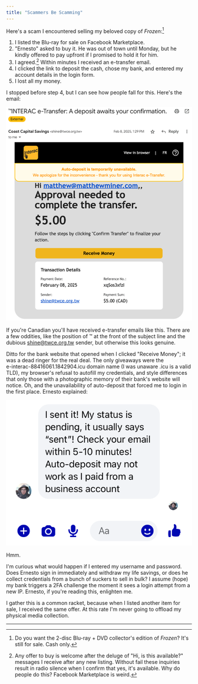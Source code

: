 ```yaml
---
title: "Scammers Be Scamming"
---
```


Here's a scam I encountered selling my beloved copy of *Frozen*:[^1]

1. I listed the Blu-ray for sale on Facebook Marketplace.
1. "Ernesto" asked to buy it. He was out of town until Monday, but he kindly offered to pay upfront if I promised to hold it for him.
1. I agreed.[^2] Within minutes I received an e-transfer email.
1. I clicked the link to deposit the cash, chose my bank, and entered my account details in the login form.
1. I lost all my money.

I stopped before step 4, but I can see how people fall for this. Here's the email:

![Facebook Marketplace scam email](/images/facebook-marketplace-scam-email.png)

If you're Canadian you'll have received e-transfer emails like this. There are a few oddities, like the position of ™ at the front of the subject line and the dubious shine@twce.org.tw sender, but otherwise this looks genuine.

Ditto for the bank website that opened when I clicked "Receive Money"; it was a dead ringer for the real deal. The only giveaways were the <span style="white-space: nowrap;">e-interac-88416061.1842904.icu</span> domain name (I was unaware .icu is a valid TLD), my browser's refusal to autofill my credentials, and style differences that only those with a photographic memory of their bank's website will notice. Oh, and the unavailability of auto-deposit that forced me to login in the first place. Ernesto explained:

![Facebook Marketplace scam auto-deposit-message](/images/facebook-marketplace-scam-auto-deposit.png)

Hmm.

I'm curious what would happen if I entered my username and password. Does Ernesto sign in immediately and withdraw my life savings, or does he collect credentials from a bunch of suckers to sell in bulk? I assume (hope) my bank triggers a 2FA challenge the moment it sees a login attempt from a new IP. Ernesto, if you're reading this, enlighten me.

I gather this is a common racket, because when I listed another item for sale, I received the same offer. At this rate I'm never going to offload my physical media collection.

---

[^1]: Do you want the 2-disc Blu-ray + DVD collector's edition of *Frozen*? It's still for sale. Cash only.

[^2]: Any offer to buy is welcome after the deluge of "Hi, is this available?" messages I receive after any new listing. Without fail these inquiries result in radio silence when I confirm that yes, it's available. Why do people do this? Facebook Marketplace is weird.
